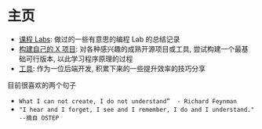 # 主页


- [课程 Labs](./labs/csapp-proxy.md): 做过的一些有意思的编程 Lab 的总结记录
- [构建自己的 X 项目](./build-my-own-x/jquery.md): 对各种感兴趣的成熟开源项目或工具, 尝试构建一个最基础可行版本, 以此学习程序原理的过程
- [工具](./tools/xdebug.md): 作为一位后端开发, 积累下来的一些提升效率的技巧分享


目前很喜欢的两个句子

- `What I can not create, I do not understand”  - Richard Feynman`
- `"I hear and I forget, I see and I remember, I do and I understand." --摘自 OSTEP` 